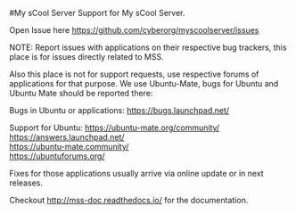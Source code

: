 #My sCool Server
Support for My sCool Server.

Open Issue here https://github.com/cyberorg/myscoolserver/issues

NOTE: Report issues with applications on their respective bug trackers, this place is for issues directly related to MSS.

Also this place is not for support requests, use respective forums of applications for that purpose. We use Ubuntu-Mate, bugs for Ubuntu and Ubuntu Mate should be reported there:

Bugs in Ubuntu or applications:
https://bugs.launchpad.net/

Support for Ubuntu:
https://ubuntu-mate.org/community/  
https://answers.launchpad.net/  
https://ubuntu-mate.community/  
https://ubuntuforums.org/  

Fixes for those applications usually arrive via online update or in next releases.

Checkout http://mss-doc.readthedocs.io/ for the documentation.

